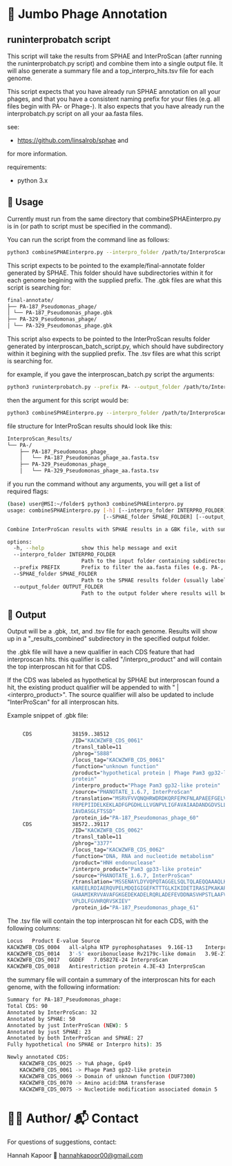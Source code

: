 
# 🧬 Jumbo Phage Annotation

## runinterprobatch script

This script will take the results from SPHAE and InterProScan (after running the runinterprobatch.py script) and combine them into a single output file. It will also generate a summary file and a top_interpro_hits.tsv file for each genome.

This script expects that you have already run SPHAE annotation on all your phages, and that you have a consistent naming prefix for your files (e.g. all files begin with PA- or Phage-). It also expects that you have already run the interprobatch.py script on all your aa.fasta files.  

see: 
- https://github.com/linsalrob/sphae and 

for more information. 

requirements: 
- python 3.x

## 🚀 Usage

Currently must run from the same directory that combineSPHAEinterpro.py is in (or path to script must be specified in the command). 

You can run the script from the command line as follows:

```bash
python3 combineSPHAEinterpro.py --interpro_folder /path/to/InterproScan_Results/prefix --prefix <prefix> --SPHAE_folder /path/to/SPHAE/final-annotate/ --output_folder /path/to/desired/output/folder/

```

This script expects to be pointed to the example/final-annotate folder generated by SPHAE. This folder should have subdirectories within it for each genome begining with the supplied prefix. The .gbk files are what this script is searching for: 

```bash 
final-annotate/
├── PA-187_Pseudomonas_phage/
│ └── PA-187_Pseudomonas_phage.gbk
├── PA-329_Pseudomonas_phage/
│ └── PA-329_Pseudomonas_phage.gbk

```

This script also expects to be pointed to the InterProScan results folder generated by interproscan_batch_script.py, which should have subdirectory within it begining with the supplied prefix. The .tsv files are what this script is searching for. 

for example, if you gave the interproscan_batch.py script the arguments: 

```bash
python3 runinterprobatch.py --prefix PA- --output_folder /path/to/InterproScan_Results/ ...

```

then the argument for this script would be: 
```bash
python3 combineSPHAEinterpro.py --interpro_folder /path/to/InterproScan_Results/PA- --prefix PA- ...

```

file structure for InterProScan results should look like this: 

```bash 
InterproScan_Results/
└── PA-/
    ├── PA-187_Pseudomonas_phage_
    │   └── PA-187_Pseudomonas_phage_aa.fasta.tsv
    ├── PA-329_Pseudomonas_phage_
    │   └── PA-329_Pseudomonas_phage_aa.fasta.tsv

```

if you run the command without any arguments, you will get a list of required flags: 

```bash
(base) user@MSI:~/folder$ python3 combineSPHAEinterpro.py
usage: combineSPHAEinterpro.py [-h] [--interpro_folder INTERPRO_FOLDER] [--prefix PREFIX]
                               [--SPHAE_folder SPHAE_FOLDER] [--output_folder OUTPUT_FOLDER]

Combine InterProScan results with SPHAE results in a GBK file, with summary.txt and top_interpro_hits.tsv files generated as well.

options:
  -h, --help            show this help message and exit
  --interpro_folder INTERPRO_FOLDER
                        Path to the input folder containing subdirectories with interproscan .tsv files.
  --prefix PREFIX       Prefix to filter the aa.fasta files (e.g. PA-, KA-, Phage-).
  --SPHAE_folder SPHAE_FOLDER
                        Path to the SPHAE results folder (usually labeled 'final-annotate/' by SPHAE).
  --output_folder OUTPUT_FOLDER
                        Path to the output folder where results will be saved.

```

## 📝 Output

Output will be a .gbk, .txt, and .tsv file for each genome. Results will show up in a "<prefix>_results_combined" subdirectory in the specified output folder.

the .gbk file will have a new qualifier in each CDS feature that had interproscan hits. this qualifier is called "/interpro_product" and will contain the top interproscan hit for that CDS.

If the CDS was labeled as hypothetical by SPHAE but interproscan found a hit, the existing product qualifier will be appended to with " | <interpro_product>". The source qualifier will also be updated to include "InterProScan" for all interproscan hits. 

Example snippet of .gbk file: 
```bash

     CDS             38159..38512
                     /ID="KACWZWFB_CDS_0061"
                     /transl_table=11
                     /phrog="5888"
                     /locus_tag="KACWZWFB_CDS_0061"
                     /function="unknown function"
                     /product="hypothetical protein | Phage Pam3 gp32-like
                     protein"
                     /interpro_product="Phage Pam3 gp32-like protein"
                     /source="PHANOTATE_1.6.7, InterProScan"
                     /translation="MSRVFVVQNQHRWDRDKQRFEPKFNLAPAEEFGELVYLLSPTAAP
                     FRPEPIIDELKEKLADFGPGDHLLLVGNPVLIGFAVAIAADANDGDVSLLQWSGKDQRY
                     IAVDASGLFTSSD"
                     /protein_id="PA-187_Pseudomonas_phage_60"
     CDS             38572..39117
                     /ID="KACWZWFB_CDS_0062"
                     /transl_table=11
                     /phrog="3377"
                     /locus_tag="KACWZWFB_CDS_0062"
                     /function="DNA, RNA and nucleotide metabolism"
                     /product="HNH endonuclease"
                     /interpro_product="Pam3 gp33-like protein"
                     /source="PHANOTATE_1.6.7, InterProScan"
                     /translation="MSSENAYLDYVQPQTAGGELSQLTQLAEQQAAAQLKVSDLEAQLN
                     KAREELRDIAERQVPELMDQIGIGEFKTTTGLKIKIDETIRASIPKAKAPLAFAWLKQN
                     GHAAMIKRVVAVAFGKGEDEKADELRQRLADEFEVDDNASVHPSTLAAFVREKLREGEE
                     VPLDLFGVHRQRVSKIEV"
                     /protein_id="PA-187_Pseudomonas_phage_61"

```

The .tsv file will contain the top interproscan hit for each CDS, with the following columns: 
```bash
Locus	Product	E-value	Source
KACWZWFB_CDS_0004	all-alpha NTP pyrophosphatases	9.16E-13	InterproScan
KACWZWFB_CDS_0014	3'-5' exoribonuclease Rv2179c-like domain	3.9E-27	InterproScan
KACWZWFB_CDS_0017	GGDEF	7.05827E-24	InterproScan
KACWZWFB_CDS_0018	Antirestriction protein	4.3E-43	InterproScan

```

the summary file will contain a summary of the interproscan hits for each genome, with the following information: 
```bash 
Summary for PA-187_Pseudomonas_phage:
Total CDS: 90
Annotated by InterProScan: 32
Annotated by SPHAE: 50
Annotated by just InterProScan (NEW): 5
Annotated by just SPHAE: 23
Annotated by both InterProScan and SPHAE: 27
Fully hypothetical (no SPHAE or Interpro hits): 35

Newly annotated CDS:
	KACWZWFB_CDS_0025 -> YuA phage, Gp49
	KACWZWFB_CDS_0061 -> Phage Pam3 gp32-like protein
	KACWZWFB_CDS_0069 -> Domain of unknown function (DUF7300)
	KACWZWFB_CDS_0070 -> Amino acid:DNA transferase
	KACWZWFB_CDS_0075 -> Nucleotide modification associated domain 5

```


# 🙋‍♀️ Author/ 📬 Contact

For questions of suggestions, contact: 

Hannah Kapoor
📧 hannahkapoor00@gmail.com 

